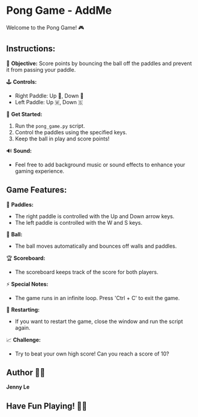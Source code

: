 # Pong Game - AddMe

Welcome to the Pong Game! 🎮

## Instructions:

🎾 **Objective:**
   Score points by bouncing the ball off the paddles and prevent it from passing your paddle.

🕹️ **Controls:**
   - Right Paddle: Up 🔼, Down 🔽
   - Left Paddle:   Up 🇼, Down 🇸

🚀 **Get Started:**
   1. Run the `pong_game.py` script.
   2. Control the paddles using the specified keys.
   3. Keep the ball in play and score points!

🔊 **Sound:**
   - Feel free to add background music or sound effects to enhance your gaming experience.

## Game Features:

🏓 **Paddles:**
   - The right paddle is controlled with the Up and Down arrow keys.
   - The left paddle is controlled with the W and S keys.

🔮 **Ball:**
   - The ball moves automatically and bounces off walls and paddles.

🏆 **Scoreboard:**
   - The scoreboard keeps track of the score for both players.

⚡ **Special Notes:**
   - The game runs in an infinite loop. Press 'Ctrl + C' to exit the game.

🔄 **Restarting:**
   - If you want to restart the game, close the window and run the script again.

📈 **Challenge:**
   - Try to beat your own high score! Can you reach a score of 10?
## Author 👩‍💻
**Jenny Le**
## Have Fun Playing! 🚀🎉
